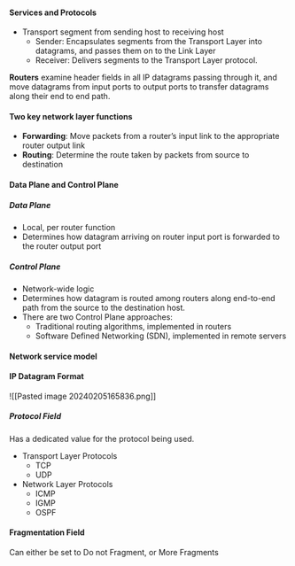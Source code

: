 #### Services and Protocols
- Transport segment from sending host to receiving host
	- Sender: Encapsulates segments from the Transport Layer into datagrams, and passes them on to the Link Layer
	- Receiver: Delivers segments to the Transport Layer protocol.

**Routers** examine header fields in all IP datagrams passing through it, and move datagrams from input ports to output ports to transfer datagrams along their end to end path.

#### Two key network layer functions
- **Forwarding**: Move packets from a router’s input link to the appropriate router output link
- **Routing**: Determine the route taken by packets from source to destination

#### Data Plane and Control Plane
##### Data Plane
- Local, per router function
- Determines how datagram arriving on router input port is forwarded to the router output port
##### Control Plane
- Network-wide logic
- Determines how datagram is routed among routers along end-to-end path from the source to the destination host.
- There are two Control Plane approaches:
	- Traditional routing algorithms, implemented in routers
	- Software Defined Networking (SDN), implemented in remote servers

#### Network service model

#### IP Datagram Format
![[Pasted image 20240205165836.png]]

##### Protocol Field
Has a dedicated value for the protocol being used. 
- Transport Layer Protocols
	- TCP
	- UDP
- Network Layer Protocols
	- ICMP
	- IGMP
	- OSPF

#### Fragmentation Field
Can either be set to Do not Fragment, or More Fragments
